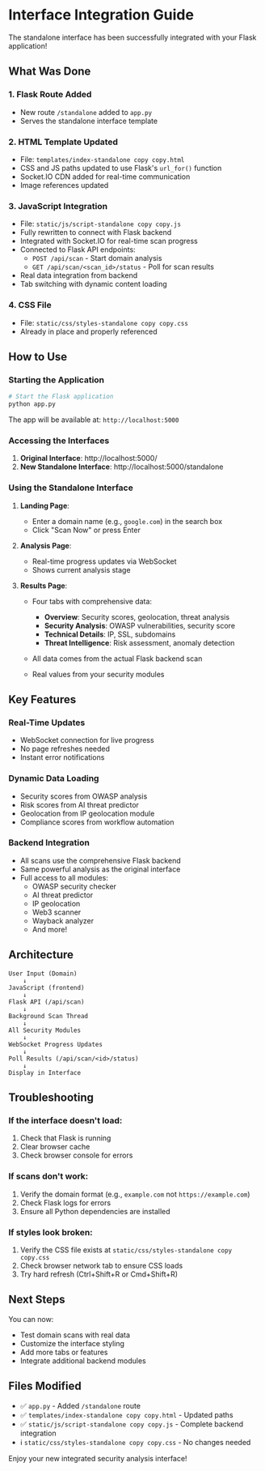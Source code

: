 # Interface Integration Guide

The standalone interface has been successfully integrated with your Flask application!

## What Was Done

### 1. **Flask Route Added**
   - New route `/standalone` added to `app.py`
   - Serves the standalone interface template

### 2. **HTML Template Updated**
   - File: `templates/index-standalone copy copy.html`
   - CSS and JS paths updated to use Flask's `url_for()` function
   - Socket.IO CDN added for real-time communication
   - Image references updated

### 3. **JavaScript Integration**
   - File: `static/js/script-standalone copy copy.js`
   - Fully rewritten to connect with Flask backend
   - Integrated with Socket.IO for real-time scan progress
   - Connected to Flask API endpoints:
     - `POST /api/scan` - Start domain analysis
     - `GET /api/scan/<scan_id>/status` - Poll for scan results
   - Real data integration from backend
   - Tab switching with dynamic content loading

### 4. **CSS File**
   - File: `static/css/styles-standalone copy copy.css`
   - Already in place and properly referenced

## How to Use

### Starting the Application

```bash
# Start the Flask application
python app.py
```

The app will be available at: `http://localhost:5000`

### Accessing the Interfaces

1. **Original Interface**: http://localhost:5000/
2. **New Standalone Interface**: http://localhost:5000/standalone

### Using the Standalone Interface

1. **Landing Page**:
   - Enter a domain name (e.g., `google.com`) in the search box
   - Click "Scan Now" or press Enter

2. **Analysis Page**:
   - Real-time progress updates via WebSocket
   - Shows current analysis stage

3. **Results Page**:
   - Four tabs with comprehensive data:
     - **Overview**: Security scores, geolocation, threat analysis
     - **Security Analysis**: OWASP vulnerabilities, security score
     - **Technical Details**: IP, SSL, subdomains
     - **Threat Intelligence**: Risk assessment, anomaly detection

   - All data comes from the actual Flask backend scan
   - Real values from your security modules

## Key Features

### Real-Time Updates
- WebSocket connection for live progress
- No page refreshes needed
- Instant error notifications

### Dynamic Data Loading
- Security scores from OWASP analysis
- Risk scores from AI threat predictor
- Geolocation from IP geolocation module
- Compliance scores from workflow automation

### Backend Integration
- All scans use the comprehensive Flask backend
- Same powerful analysis as the original interface
- Full access to all modules:
  - OWASP security checker
  - AI threat predictor
  - IP geolocation
  - Web3 scanner
  - Wayback analyzer
  - And more!

## Architecture

```
User Input (Domain)
    ↓
JavaScript (frontend)
    ↓
Flask API (/api/scan)
    ↓
Background Scan Thread
    ↓
All Security Modules
    ↓
WebSocket Progress Updates
    ↓
Poll Results (/api/scan/<id>/status)
    ↓
Display in Interface
```

## Troubleshooting

### If the interface doesn't load:
1. Check that Flask is running
2. Clear browser cache
3. Check browser console for errors

### If scans don't work:
1. Verify the domain format (e.g., `example.com` not `https://example.com`)
2. Check Flask logs for errors
3. Ensure all Python dependencies are installed

### If styles look broken:
1. Verify the CSS file exists at `static/css/styles-standalone copy copy.css`
2. Check browser network tab to ensure CSS loads
3. Try hard refresh (Ctrl+Shift+R or Cmd+Shift+R)

## Next Steps

You can now:
- Test domain scans with real data
- Customize the interface styling
- Add more tabs or features
- Integrate additional backend modules

## Files Modified

- ✅ `app.py` - Added `/standalone` route
- ✅ `templates/index-standalone copy copy.html` - Updated paths
- ✅ `static/js/script-standalone copy copy.js` - Complete backend integration
- ℹ️  `static/css/styles-standalone copy copy.css` - No changes needed

Enjoy your new integrated security analysis interface!
